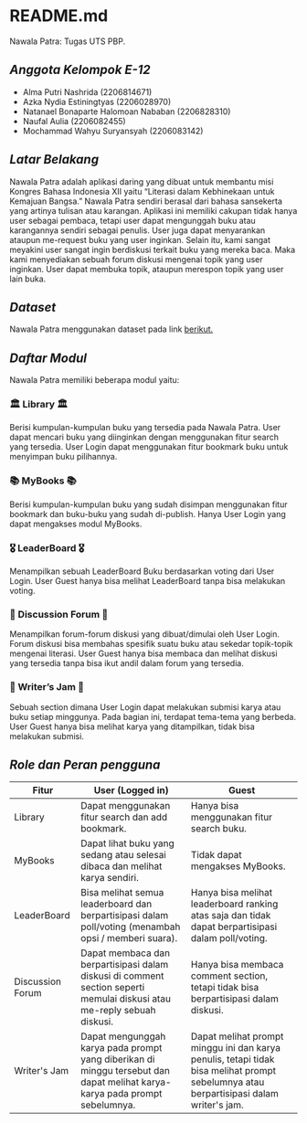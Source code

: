 # README.md
Nawala Patra: Tugas UTS PBP.

## *Anggota Kelompok E-12*
- Alma Putri Nashrida (2206814671)
- Azka Nydia Estiningtyas (2206028970)
- Natanael Bonaparte Halomoan Nababan (2206828310)
- Naufal Aulia (2206082455)
- Mochammad Wahyu Suryansyah (2206083142)

## *Latar Belakang*
Nawala Patra adalah aplikasi daring yang dibuat untuk membantu misi Kongres Bahasa Indonesia XII yaitu “Literasi dalam Kebhinekaan untuk Kemajuan Bangsa.” Nawala Patra sendiri berasal dari bahasa sansekerta yang artinya tulisan atau karangan. Aplikasi ini memiliki cakupan tidak hanya user sebagai pembaca, tetapi user dapat mengunggah buku atau karangannya sendiri sebagai penulis. User juga dapat menyarankan ataupun me-request buku yang user inginkan. Selain itu, kami sangat meyakini user sangat ingin berdiskusi terkait buku yang mereka baca. Maka kami menyediakan sebuah forum diskusi mengenai topik yang user inginkan. User dapat membuka topik, ataupun merespon topik yang user lain buka.

## *Dataset*

Nawala Patra menggunakan dataset pada link [berikut.](https://github.com/uchidalab/book-dataset/blob/master/Task1/book30-listing-test.csv)


## *Daftar Modul*

Nawala Patra memiliki beberapa modul yaitu:

### 🏛️ Library 🏛️

Berisi kumpulan-kumpulan buku yang tersedia pada Nawala Patra. User dapat mencari buku yang diinginkan dengan menggunakan fitur search yang tersedia. User Login dapat menggunakan fitur bookmark buku untuk menyimpan buku pilihannya.


### 📚 MyBooks 📚
Berisi kumpulan-kumpulan buku yang sudah disimpan menggunakan fitur bookmark dan buku-buku yang sudah di-publish. Hanya User Login yang dapat mengakses modul MyBooks.


### 🎖️ LeaderBoard 🎖️
Menampilkan sebuah LeaderBoard Buku berdasarkan voting dari User Login. User Guest hanya bisa melihat LeaderBoard tanpa bisa melakukan voting.


### 🧵 Discussion Forum 🧵
Menampilkan forum-forum diskusi yang dibuat/dimulai oleh User Login. Forum diskusi bisa membahas spesifik suatu buku atau sekedar topik-topik mengenai literasi. User Guest hanya bisa membaca dan melihat diskusi yang tersedia tanpa bisa ikut andil dalam forum yang tersedia. 


### 🧩 Writer’s Jam 🧩
Sebuah section dimana User Login dapat melakukan submisi karya atau buku setiap minggunya. Pada bagian ini, terdapat tema-tema yang berbeda. User Guest hanya bisa melihat karya yang ditampilkan, tidak bisa melakukan submisi.



## *Role dan Peran pengguna*

| Fitur | User (Logged in) | Guest |
| - | - | - |
| Library |  Dapat menggunakan fitur search dan add bookmark. | Hanya bisa menggunakan fitur search buku. |
| MyBooks | Dapat lihat buku yang sedang atau selesai dibaca dan melihat karya sendiri. | Tidak dapat mengakses MyBooks. |
| LeaderBoard | Bisa melihat semua leaderboard dan berpartisipasi dalam poll/voting (menambah opsi / memberi suara). | Hanya bisa melihat leaderboard ranking atas saja dan tidak dapat berpartisipasi dalam poll/voting. |
| Discussion Forum | Dapat membaca dan berpartisipasi dalam diskusi di comment section seperti memulai diskusi atau me-reply sebuah diskusi. | Hanya bisa membaca comment section, tetapi tidak bisa berpartisipasi dalam diskusi. |
| Writer's Jam | Dapat mengunggah karya pada prompt yang diberikan di minggu tersebut dan dapat melihat karya-karya pada prompt sebelumnya. | Dapat melihat prompt minggu ini dan karya penulis, tetapi tidak bisa melihat prompt sebelumnya atau berpartisipasi dalam writer's jam. |
